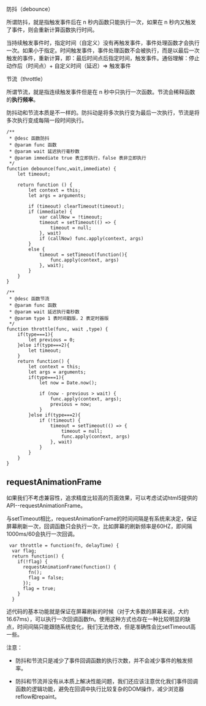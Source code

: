 防抖（debounce）

所谓防抖，就是指触发事件后在 n 秒内函数只能执行一次，如果在 n 秒内又触发了事件，则会重新计算函数执行时间。

当持续触发事件时，指定时间（自定义）没有再触发事件，事件处理函数才会执行一次。如果小于指定。时间触发事件，事件处理函数不会被执行，而是以最后一次触发的事件，重新计算，即：最后时间点后指定时间，触发事件。通俗理解：停止动作后（时间点）+ 自定义时间（延迟）=> 触发事件

节流（throttle）

所谓节流，就是指连续触发事件但是在 n 秒中只执行一次函数。节流会稀释函数的**执行频率**。

防抖动和节流本质是不一样的。防抖动是将多次执行变为最后一次执行，节流是将多次执行变成每隔一段时间执行。

```
/**
 * @desc 函数防抖
 * @param func 函数
 * @param wait 延迟执行毫秒数
 * @param immediate true 表立即执行，false 表非立即执行
 */
function debounce(func,wait,immediate) {
    let timeout;

    return function () {
        let context = this;
        let args = arguments;

        if (timeout) clearTimeout(timeout);
        if (immediate) {
            var callNow = !timeout;
            timeout = setTimeout(() => {
                timeout = null;
            }, wait)
            if (callNow) func.apply(context, args)
        }
        else {
            timeout = setTimeout(function(){
                func.apply(context, args)
            }, wait);
        }
    }
}
```

```
/**
 * @desc 函数节流
 * @param func 函数
 * @param wait 延迟执行毫秒数
 * @param type 1 表时间戳版，2 表定时器版
 */
function throttle(func, wait ,type) {
    if(type===1){
        let previous = 0;
    }else if(type===2){
        let timeout;
    }
    return function() {
        let context = this;
        let args = arguments;
        if(type===1){
            let now = Date.now();

            if (now - previous > wait) {
                func.apply(context, args);
                previous = now;
            }
        }else if(type===2){
            if (!timeout) {
                timeout = setTimeout(() => {
                    timeout = null;
                    func.apply(context, args)
                }, wait)
            }
        }
    }
}
```

## requestAnimationFrame
如果我们不考虑兼容性，追求精度比较高的页面效果，可以考虑试试html5提供的API--requestAnimationFrame。

与setTimeout相比，requestAnimationFrame的时间间隔是有系统来决定，保证屏幕刷新一次，回调函数只会执行一次，比如屏幕的刷新频率是60HZ，即间隔1000ms/60会执行一次回调。
```
 var throttle = function(fn, delayTime) {
  var flag;
  return function() {
    if(!flag) {
      requestAnimationFrame(function() {
        fn();
        flag = false;
      });
      flag = true;
    }
  }
```

 述代码的基本功能就是保证在屏幕刷新的时候（对于大多数的屏幕来说，大约16.67ms），可以执行一次回调函数fn。使用这种方式也存在一种比较明显的缺点，时间间隔只能跟随系统变化，我们无法修改，但是准确性会比setTimeout高一些。

注意：

  - 防抖和节流只是减少了事件回调函数的执行次数，并不会减少事件的触发频率。

  - 防抖和节流并没有从本质上解决性能问题，我们还应该注意优化我们事件回调函数的逻辑功能，避免在回调中执行比较复杂的DOM操作，减少浏览器reflow和repaint。
